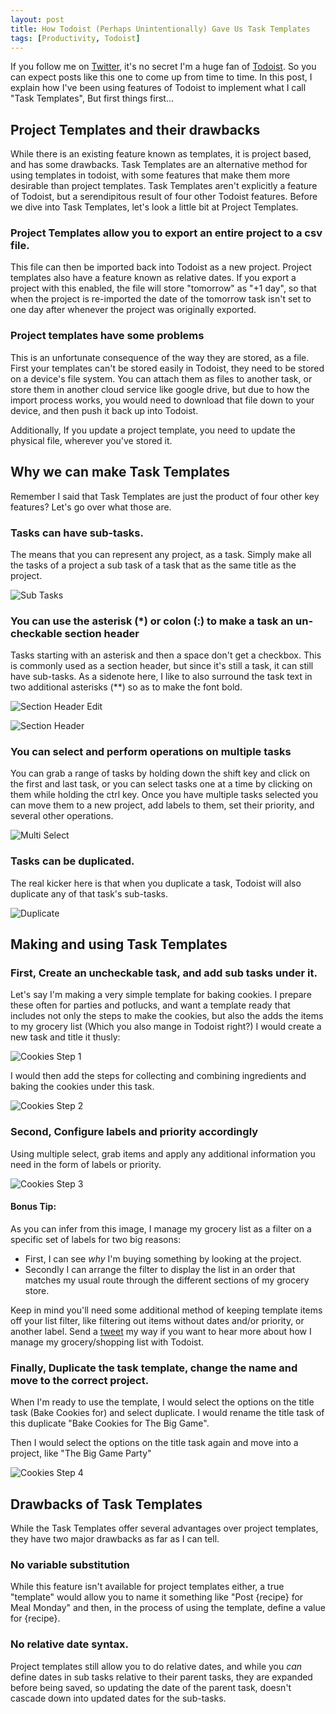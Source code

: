 ```yaml
---
layout: post
title: How Todoist (Perhaps Unintentionally) Gave Us Task Templates
tags: [Productivity, Todoist]
---
```


If you follow me on [Twitter](https://twitter.com/sam_ferree), it's no secret I'm a huge fan of [Todoist](https://todoist.com). So you can expect posts like this one to come up from time to time. In this post, I explain how I've been using features of Todoist to implement what I call "Task Templates", But first things first...

## Project Templates and their drawbacks

While there is an existing feature known as templates, it is project based, and has some drawbacks. Task Templates are an alternative method for using templates in todoist, with some features that make them more desirable than project templates. Task Templates aren't explicitly a feature of Todoist, but a serendipitous result of four other Todoist features. Before we dive into Task Templates, let's look a little bit at Project Templates.

### Project Templates allow you to export an entire project to a csv file.

This file can then be imported back into Todoist as a new project. Project templates also have a feature known as relative dates. If you export a project with this enabled, the file will store "tomorrow" as "+1 day", so that when the project is re-imported the date of the tomorrow task isn't set to one day after whenever the project was originally exported.

### Project templates have some problems

This is an unfortunate consequence of the way they are stored, as a file. First your templates can't be stored easily in Todoist, they need to be stored on a device's file system. You can attach them as files to another task, or store them in another cloud service like google drive, but due to how the import process works, you would need to download that file down to your device, and then push it back up into Todoist.

Additionally, If you update a project template, you need to update the physical file, wherever you've stored it. 

## Why we can make Task Templates

Remember I said that Task Templates are just the product of four other key features? Let's go over what those are.

### Tasks can have sub-tasks.

The means that you can represent any project, as a task. Simply make all the tasks of a project a sub task of a task that as the same title as the project.

![Sub Tasks][sub_tasks]

### You can use the asterisk (\*) or colon (:) to make a task an un-checkable section header

Tasks starting with an asterisk and then a space don't get a checkbox. This is commonly used as a section header, but since it's still a task, it can still have sub-tasks. As a sidenote here, I like to also surround the task text in two additional asterisks (\*\*) so as to make the font bold.

![Section Header Edit][section_header_edit]

![Section Header][section_header]

### You can select and perform operations on multiple tasks

You can grab a range of tasks by holding down the shift key and click on the first and last task, or you can select tasks one at a time by clicking on them while holding the ctrl key. Once you have multiple tasks selected you can move them to a new project, add labels to them, set their priority, and several other operations.

![Multi Select][multi_select]

### Tasks can be duplicated.

The real kicker here is that when you duplicate a task, Todoist will also duplicate any of that task's sub-tasks. 

![Duplicate][duplicate]

## Making and using Task Templates

### First, Create an uncheckable task, and add sub tasks under it.

Let's say I'm making a very simple template for baking cookies. I prepare these often for parties and potlucks, and want a template ready that includes not only the steps to make the cookies, but also the adds the items to my grocery list (Which you also mange in Todoist right?) I would create a new task and title it thusly:

![Cookies Step 1][cookies_step_1]

I would then add the steps for collecting and combining ingredients and baking the cookies under this task.

![Cookies Step 2][cookies_step_2]

### Second, Configure labels and priority accordingly

Using multiple select, grab items and apply any additional information you need in the form of labels or priority. 

![Cookies Step 3][cookies_step_3]

#### Bonus Tip:

As you can infer from this image, I manage my grocery list as a filter on a specific set of labels for two big reasons:

* First, I can see *why* I'm buying something by looking at the project.
* Secondly I can arrange the filter to display the list in an order that matches my usual route through the different sections of my grocery store.

Keep in mind you'll need some additional method of keeping template items off your list filter, like filtering out items without dates and/or priority, or another label. Send a [tweet](https://twitter.com/sam_ferree) my way if you want to hear more about how I manage my grocery/shopping list with Todoist.

### Finally, Duplicate the task template, change the name and move to the correct project.

When I'm ready to use the template, I would select the options on the title task (Bake Cookies for) and select duplicate. I would rename the title task of this duplicate "Bake Cookies for The Big Game".

Then I would select the options on the title task again and move into a project, like "The Big Game Party"

![Cookies Step 4][cookies_step_4]

## Drawbacks of Task Templates

While the Task Templates offer several advantages over project templates, they have two major drawbacks as far as I can tell.

### No variable substitution

While this feature isn't available for project templates either, a true "template" would allow you to name it something like "Post {recipe} for Meal Monday" and then, in the process of using the template, define a value for {recipe}. 

### No relative date syntax.

Project templates still allow you to do relative dates, and while you *can* define dates in sub tasks relative to their parent tasks, they are expanded before being saved, so updating the date of the parent task, doesn't cascade down into updated dates for the sub-tasks.

[sub_tasks]: /assets/img/2018/1/31/sub_tasks.png "A Task with Sub Tasks" 
[section_header]: /assets/img/2018/1/31/section_header.png "Creating a section header"
[section_header_edit]: /assets/img/2018/1/31/section_header_edit.png "An example of a section header"
[multi_select]: /assets/img/2018/1/31/multi_select.png "Selecting more than one task for editing"
[duplicate]: /assets/img/2018/1/31/duplicate.png "Duplicating a task"
[cookies_step_1]: /assets/img/2018/1/31/cookies_step_1.png "A cookie example, creating the template"
[cookies_step_2]: /assets/img/2018/1/31/cookies_step_2.png "A cookie exmaple, adding sub-tasks"
[cookies_step_3]: /assets/img/2018/1/31/cookies_step_3.png "A cookie example, configuring steps"
[cookies_step_4]: /assets/img/2018/1/31/cookies_step_4.png "A cookie example, duplication and project placement"

